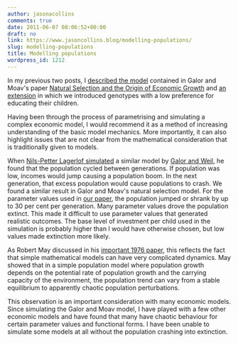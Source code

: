 ```yaml
---
author: jasonacollins
comments: true
date: 2011-06-07 08:06:52+00:00
draft: no
link: https://www.jasoncollins.blog/modelling-populations/
slug: modelling-populations
title: Modelling populations
wordpress_id: 1212
---
```


In my previous two posts, I [described the model](https://www.jasoncollins.blog/natural-selection-and-economic-growth/) contained in Galor and Moav's paper [Natural Selection and the Origin of Economic Growth](http://qje.oxfordjournals.org/content/117/4/1133.short) and [an extension](https://www.jasoncollins.blog/natural-selection-and-the-collapse-of-economic-growth/) in which we introduced genotypes with a low preference for educating their children.

Having been through the process of parametrising and simulating a complex economic model, I would recommend it as a method of increasing understanding of the basic model mechanics. More importantly, it can also highlight issues that are not clear from the mathematical consideration that is traditionally given to models.

When [Nils-Petter Lagerlof simulated](http://doi.org/10.1016/j.red.2005.07.002) a similar model by [Galor and Weil](http://www.jstor.org/stable/117309), he found that the population cycled between generations. If population was low, incomes would jump causing a population boom. In the next generation, that excess population would cause populations to crash. We found a similar result in Galor and Moav's natural selection model. For the parameter values used in [our paper](http://papers.ssrn.com/sol3/papers.cfm?abstract_id=1851251), the population jumped or shrank by up to 30 per cent per generation. Many parameter values drove the population extinct. This made it difficult to use parameter values that generated realistic outcomes. The base level of investment per child used in the simulation is probably higher than I would have otherwise chosen, but low values made extinction more likely.

As Robert May discussed in his [important 1976 paper](http://doi.org/10.1038/261459a0), this reflects the fact that simple mathematical models can have very complicated dynamics. May showed that in a simple population model where population growth depends on the potential rate of population growth and the carrying capacity of the environment, the population trend can vary from a stable equilibrium to apparently chaotic population perturbations.

This observation is an important consideration with many economic models. Since simulating the Galor and Moav model, I have played with a few other economic models and have found that many have chaotic behaviour for certain parameter values and functional forms. I have been unable to simulate some models at all without the population crashing into extinction.
